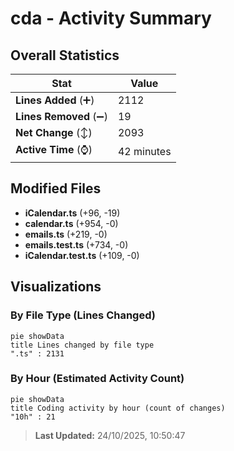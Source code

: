 # cda - Activity Summary 

## Overall Statistics

| Stat                   | Value                                                             |
| ---------------------- | ----------------------------------------------------------------- |
| **Lines Added** (➕)   | 2112                                          |
| **Lines Removed** (➖) | 19                                        |
| **Net Change** (↕)    | 2093                |
| **Active Time** (⌚)   | 42 minutes |


## Modified Files
- **iCalendar.ts** (+96, -19)
- **calendar.ts** (+954, -0)
- **emails.ts** (+219, -0)
- **emails.test.ts** (+734, -0)
- **iCalendar.test.ts** (+109, -0)

## Visualizations

### By File Type (Lines Changed)

```mermaid
pie showData
title Lines changed by file type
".ts" : 2131
```

### By Hour (Estimated Activity Count)

```mermaid
pie showData
title Coding activity by hour (count of changes)
"10h" : 21
```


> **Last Updated:** 24/10/2025, 10:50:47